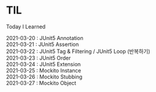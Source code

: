 # TIL
Today I Learned

2021-03-20 : JUnit5 Annotation <br>
2021-03-21 : JUnit5 Assertion <br>
2021-03-22 : JUnit5 Tag & Filtering / JUnit5 Loop (반복하기) <br>
2021-03-23 : JUnit5 Order <br>
2021-03-24 : JUnit5 Extension <br>
2021-03-25 : Mockito Instance <br>
2021-03-26 : Mockito Stubbing <br>
2021-03-27 : Mockito Object <br>

